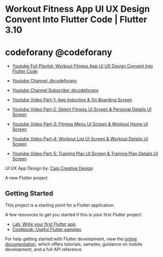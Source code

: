 # Workout Fitness App UI UX Design Convent Into Flutter Code | Flutter 3.10

# codeforany @codeforany

- [Youtube Full Playlist: Workout Fitness App UI UX Design Convent Into Flutter Code](https://www.youtube.com/playlist?list=PLzcRC7PA0xWQKexuQAGi4tlGEyHQmI7Dg)
- [Youtube Channel: @codeforany](https://www.youtube.com/channel/UCdQTp9wRK5vAOlEQZf9PHSg)
- [Youtube Channel Subscribe: @codeforany](https://www.youtube.com/channel/UCdQTp9wRK5vAOlEQZf9PHSg?sub_confirmation=1)

- [Youtube Video Part-1: App Induction & On Boarding Screen](https://youtu.be/cphQqhNBxeo)
- [Youtube Video Part-2: Select Fitness UI Screen & Personal Details UI Screen](https://youtu.be/pF-HWEFjDW4)
- [Youtube Video Part-3: Fitness Menu UI Screen & Workout Home UI Screen](https://youtu.be/slTIVlE9-iM)
- [Youtube Video Part-4: Workout List UI Screen & Workout Details UI Screen](https://youtu.be/SD8qdFJtIOI)
- [Youtube Video Part-5: Training Plan UI Screen & Training Plan Details UI Screen](https://youtu.be/9MFqToYdDxI)

UI UX App Design by: [Capi Creative Design](https://www.uistore.design/items/cafit-workout-ui-kit/)

A new Flutter project.

## Getting Started

This project is a starting point for a Flutter application.

A few resources to get you started if this is your first Flutter project:

- [Lab: Write your first Flutter app](https://docs.flutter.dev/get-started/codelab)
- [Cookbook: Useful Flutter samples](https://docs.flutter.dev/cookbook)

For help getting started with Flutter development, view the
[online documentation](https://docs.flutter.dev/), which offers tutorials,
samples, guidance on mobile development, and a full API reference.
